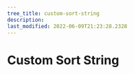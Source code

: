 ```yaml
---
tree_title: custom-sort-string
description: 
last_modified: 2022-06-09T21:23:28.2328
---
```


# Custom Sort String
